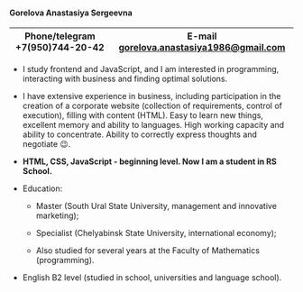  <h4>Gorelova Anastasiya Sergeevna</h4>
 
 Phone/telegram +7(950)744-20-42 | E-mail gorelova.anastasiya1986@gmail.com 
 ----------------------|----------------------------
 
 * I study frontend and JavaScript, and I am interested in programming, interacting with business and finding optimal solutions.
 
 * I have extensive experience in business, including participation in the creation of a corporate website (collection of requirements, control of execution), filling with content   (HTML). Easy to learn new things, excellent memory and ability to languages. High working capacity and ability to concentrate. Ability to correctly express thoughts and negotiate :wink:.
 
 * **HTML, CSS, JavaScript - beginning level. Now I am a student in RS School.**
 
 * Education:
 
   * Master (South Ural State University, management and innovative marketing);
   
   * Specialist (Chelyabinsk State University, international economy);
   
   * Also studied for several years at the Faculty of Mathematics (programming).
 
 * English B2 level (studied in school, universities and language school).  

